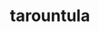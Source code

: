 ---
id: 917
title: tarountula
types: [bug]
image: https://raw.githubusercontent.com/PokeAPI/sprites/master/sprites/pokemon/917.png
---